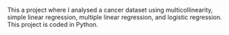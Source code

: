 This a project where I analysed a cancer dataset using multicollinearity, simple linear regression, multiple linear regression, and logistic regression.
This project is coded in Python.
